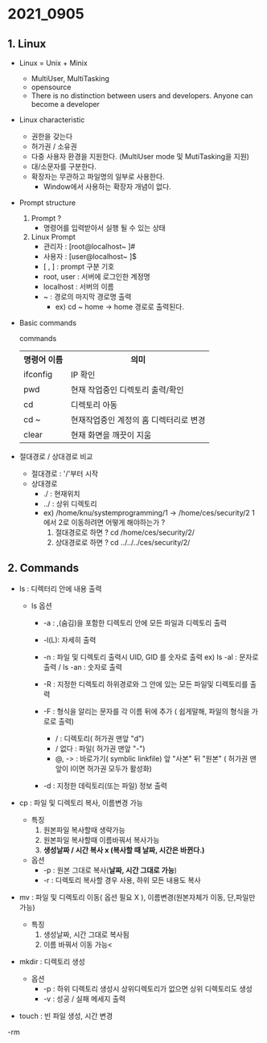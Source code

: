 # 2021_0905

## 1. Linux
- Linux = Unix + Minix
    - MultiUser, MultiTasking 
    - opensource
    - There is no distinction between users and developers. Anyone can become a developer

- Linux characteristic
    - 권한을 갖는다
    - 허가권 / 소유권
    - 다중 사용자 환경을 지원한다. (MultiUser mode 및 MutiTasking을 지원)
    - 대/소문자를 구분한다.
    - 확장자는 무관하고 파일명의 일부로 사용한다.
        + Window에서 사용하는 확장자 개념이 없다.

- Prompt structure
    1. Prompt ?
        - 명령어를 입력받아서 실행 될 수 있는 상태
    2. Linux Prompt
        - 관리자    : [root@localhost~ ]#
        - 사용자    : [user@localhost~ ]$
        - [ , ]    : prompt 구분 기호
        - root, user : 서버에 로그인한 계정명
        - localhost  : 서버의 이름
        - ~          : 경로의 마지막 경로명 출력
            - ex) cd ~ home -> home 경로로 출력된다.

- Basic commands
    <table> commands
        <th>명령어 이름</th>
        <th>의미</th>
        <tr>
            <td>ifconfig</td>
            <td>IP 확인</td>
        </tr>
        <tr>
            <td>pwd</td>
            <td>현재 작업중인 디렉토리 출력/확인</td>
        </tr>
        <tr>
            <td>cd</td>
            <td>디렉토리 아동</td>
        </tr>
        <tr>
            <td>cd ~</td>
            <td>현재작업중인 계정의 홈 디렉터리로 변경</td>
        </tr>
        <tr>
            <td>clear</td>
            <td>현재 화면을 깨끗이 지움</td>
        </tr>
    </table>

- 절대경로 / 상대경로 비교
    - 절대경로 : '/'부터 시작
    - 상대경로 
        - ./ : 현재위치
        - ../ : 상위 디렉토리
        - ex) /home/knu/systemprogramming/1 -> /home/ces/security/2  1에서 2로 이동하려면 어떻게 해야하는가 ?
            1. 절대경로로 하면 ? cd /home/ces/security/2/
            2. 상대경로로 하면 ? cd ../../../ces/security/2/

## 2. Commands
- ls : 디렉터리 안에 내용 출력
    - ls 옵션
        - -a : ,(숨김)을 포함한 디렉토리 안에 모든 파일과 디렉토리 출력
        - -l(L): 자세히 출력
        - -n : 파일 및 디렉토리 출력시 UID, GID 를 숫자로 출력
            ex) ls -al : 문자로 출력  / ls -an : 숫자로 출력
        
        - -R : 지정한 디렉토리 하위경로와 그 안에 있는 모든 파일및 디렉토리를 출력
        - -F : 형식을 알리는 문자를 각 이름 뒤에 추가 ( 쉽게말해, 파일의 형식을 가로로 출력)
            - / : 디렉토리( 허가권 맨앞 "d")
            - / 없다 : 파일( 허가권 맨앞 "-")
            - @, -> : 바로가기( symblic linkfile) 앞 "사본" 뒤 "원본" ( 허가권 맨앞이 l이면 허가권 모두가 활성화)
        - -d : 지정한 데릭토리(또는 파일) 정보 출력

- cp : 파일 및 디렉토리 복사, 이름변경 가능
    - 특징
        1. 원본파일 복사할때 생략가능
        2. 원본파일 복사할때 이름바꿔서 복사가능
        3. **생성날짜 / 시간 복사 x (복사할 때 날짜, 시간은 바뀐다.)**
    - 옵션
        - -p : 원본 그대로 복사(**날짜, 시간 그대로 가능**)
        - -r : 디렉토리 복사할 경우 사용, 하위 모든 내용도 복사

- mv : 파일 및 디렉토리 이동( 옵션 필요 X ), 이름변경(원본자체가 이동, 단,파일만 가능)
    - 특징
        1. 생성날짜, 시간 그대로 복사됨
        2. 이름 바꿔서 이동 가능<

- mkdir : 디렉토리 생성
    - 옵션
        - -p : 하위 디렉토리 생성시 상위디렉토리가 없으면 상위 디렉토리도 생성
        - -v : 성공 / 실패 메세지 출력

- touch : 빈 파일 생성, 시간 변경

-rm
